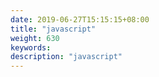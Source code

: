 ```yaml
---
date: 2019-06-27T15:15:15+08:00
title: "javascript"
weight: 630
keywords: 
description: "javascript"
---
```

